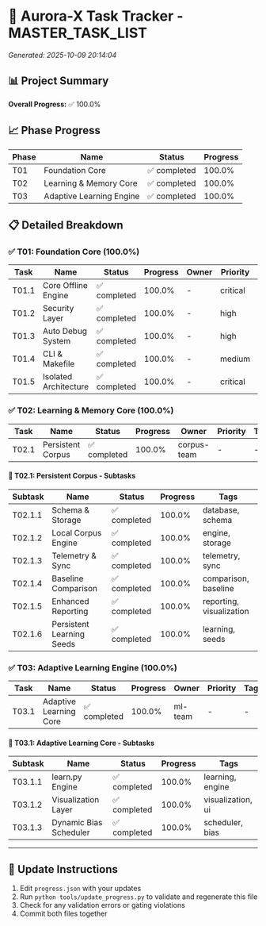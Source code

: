 # 🎯 Aurora-X Task Tracker - MASTER_TASK_LIST

*Generated: 2025-10-09 20:14:04*

## 📊 Project Summary

**Overall Progress:** ✅ 100.0%

## 📈 Phase Progress

| Phase | Name | Status | Progress |
|-------|------|--------|----------|
| T01 | Foundation Core | ✅ completed | 100.0% |
| T02 | Learning & Memory Core | ✅ completed | 100.0% |
| T03 | Adaptive Learning Engine | ✅ completed | 100.0% |

## 📋 Detailed Breakdown

### ✅ T01: Foundation Core (100.0%)

| Task | Name | Status | Progress | Owner | Priority | Tags |
|------|------|--------|----------|-------|----------|------|
| T01.1 | Core Offline Engine | ✅ completed | 100.0% | - | critical | engine, core |
| T01.2 | Security Layer | ✅ completed | 100.0% | - | high | security |
| T01.3 | Auto Debug System | ✅ completed | 100.0% | - | high | debug, automation |
| T01.4 | CLI & Makefile | ✅ completed | 100.0% | - | medium | cli, build |
| T01.5 | Isolated Architecture | ✅ completed | 100.0% | - | critical | architecture |

### ✅ T02: Learning & Memory Core (100.0%)

| Task | Name | Status | Progress | Owner | Priority | Tags |
|------|------|--------|----------|-------|----------|------|
| T02.1 | Persistent Corpus | ✅ completed | 100.0% | corpus-team | - | - |

#### 📁 T02.1: Persistent Corpus - Subtasks

| Subtask | Name | Status | Progress | Tags |
|---------|------|--------|----------|------|
| T02.1.1 | Schema & Storage | ✅ completed | 100.0% | database, schema |
| T02.1.2 | Local Corpus Engine | ✅ completed | 100.0% | engine, storage |
| T02.1.3 | Telemetry & Sync | ✅ completed | 100.0% | telemetry, sync |
| T02.1.4 | Baseline Comparison | ✅ completed | 100.0% | comparison, baseline |
| T02.1.5 | Enhanced Reporting | ✅ completed | 100.0% | reporting, visualization |
| T02.1.6 | Persistent Learning Seeds | ✅ completed | 100.0% | learning, seeds |

### ✅ T03: Adaptive Learning Engine (100.0%)

| Task | Name | Status | Progress | Owner | Priority | Tags |
|------|------|--------|----------|-------|----------|------|
| T03.1 | Adaptive Learning Core | ✅ completed | 100.0% | ml-team | - | - |

#### 📁 T03.1: Adaptive Learning Core - Subtasks

| Subtask | Name | Status | Progress | Tags |
|---------|------|--------|----------|------|
| T03.1.1 | learn.py Engine | ✅ completed | 100.0% | learning, engine |
| T03.1.2 | Visualization Layer | ✅ completed | 100.0% | visualization, ui |
| T03.1.3 | Dynamic Bias Scheduler | ✅ completed | 100.0% | scheduler, bias |

---

## 🔄 Update Instructions

1. Edit `progress.json` with your updates
2. Run `python tools/update_progress.py` to validate and regenerate this file
3. Check for any validation errors or gating violations
4. Commit both files together
